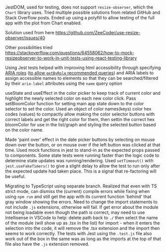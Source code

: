 
JestDOM, used for testing, does not support `resize-observer`, which the `Chart` library uses. Tried multiple possible solutions from related GitHub and Stack Overflow posts. Ended up using a polyfill to allow testing of the full app with the plot from Chart enabled.

Solution used from here
https://github.com/ZeeCoder/use-resize-observer/issues/40

Other possibilities tried
https://stackoverflow.com/questions/64558062/how-to-mock-resizeobserver-to-work-in-unit-tests-using-react-testing-library

Using Jest tests helped with improving html accessibility through specifying [ARIA roles](https://developer.mozilla.org/en-US/docs/Web/Accessibility/ARIA/ARIA_Techniques#roles) ([to allow `getByRole` recommended queries](https://testing-library.com/docs/queries/about/)) and ARIA labels to assign accessible names to elements so that they can be searched/filtered by their `aria-label` attributes using the `name` query option

useState and useEffect in the color picker to keep track of current color and highlight the newly selected color on each new color click. Pass setBloomColor function for setting main app state down to the color selector to set the color. Used an object of color names(keys) color hex codes (values) to compactly allow making the color selector buttons with correct labels and get the right color for them, then settin the correct hex bloomColor for use in the list/graph and styling the selected button based on the color name.

Made 'paint over' effect in the date picker buttons by selecting on mouse down over the button, or on mouse over if the left button was clicked at that time. Used mock functions in jest to stand-in as the expected props passed to components. Some state tests were running faster than the logic code to determine state updates was running/rendering. Used `setTimeout()` with `jest.useFakeTimers()` to give a slight delay to allow the test to run only after the expected update had taken place. This is a signal that re-factoring will be useful.

Migrating to TypeScript using separate branch. Realized that even with TS strict mode, can dismiss the (current) compile errors while fixing when using `npm run` and still get the app with its current function 'behind' that gray window showing the errors. Need to change the import statements to not include `.js` extensions, otherwise will fail. If get error about the module not being loadable even though the path is correct, may need to use Intellisense in VSCode to help: delete path back to `./` then select the name of the module (will show up as .tsx in the list) for import - when it enters the selection into the code, it will remove the .tsx extension and the import then seems to work correctly. The tests with Jest using the `.test.js` file also work out of the box in the same was as long as the imports at the top of that file also have the `.js` extension removed.

